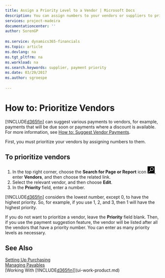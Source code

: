 ```yaml
---
title: Assign a Priority Level to a Vendor | Microsoft Docs
description: You can assign numbers to your vendors or suppliers to prioritize them and facilitate payment suggestions in Financials.
services: project-madeira
documentationcenter: ''
author: SorenGP

ms.service: dynamics365-financials
ms.topic: article
ms.devlang: na
ms.tgt_pltfrm: na
ms.workload: na
ms.search.keywords: supplier, payment priority
ms.date: 03/29/2017
ms.author: sgroespe

---
```

# How to: Prioritize Vendors
[!INCLUDE[d365fin](includes/d365fin_md.md)] can suggest various payments to vendors, for example, payments that will be due soon or payments where a discount is available. For more information, see [How to: Suggest Vendor Payments](payables-how-suggest-vendor-payments.md).

First, you must prioritize your vendors by assigning numbers to them.

## To prioritize vendors
1. In the top right corner, choose the **Search for Page or Report** icon ![Search for Page or Report](media/ui-search/search_small.png "Search for Page or Report icon"), enter **Vendors**, and then choose the related link.
2. Select the relevant vendor, and then choose **Edit**.
3. In the **Priority** field, enter a number.

[!INCLUDE[d365fin](includes/d365fin_md.md)] considers the lowest number, except 0, to have the highest priority. So, for example, if you use 1, 2, and 3, then 1 will have the highest priority.

If you do not want to prioritize a vendor, leave the **Priority** field blank. Then, if you use the payment suggestion feature, the vendor will be listed after all the vendors that have a priority number. You can enter as many priority levels as necessary.

## See Also
[Setting Up Purchasing](purchasing-setup-purchasing.md)  
[Managing Payables](payables-manage-payables.md)  
[Working With [!INCLUDE[d365fin](includes/d365fin_md.md)]](ui-work-product.md)
